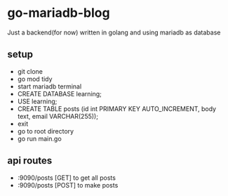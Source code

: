 # go-mariadb-blog

Just a backend(for now) written in golang and using mariadb as database

## setup
- git clone
- go mod tidy
- start mariadb terminal
- CREATE DATABASE learning;
- USE learning;
- CREATE TABLE posts (id int PRIMARY KEY AUTO_INCREMENT, body text, email VARCHAR(255));
- exit
- go to root directory
- go run main.go

## api routes
- :9090/posts [GET] to get all posts
- :9090/posts [POST] to make posts
